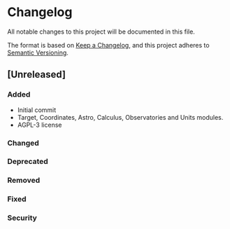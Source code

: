 # Changelog
All notable changes to this project will be documented in this file.

The format is based on [Keep a Changelog](https://keepachangelog.com/en/1.0.0/),
and this project adheres to [Semantic Versioning](https://semver.org/spec/v2.0.0.html).

## [Unreleased]

### Added
- Initial commit
- Target, Coordinates, Astro, Calculus, Observatories and Units modules.
- AGPL-3 license

### Changed

### Deprecated

### Removed

### Fixed

### Security

